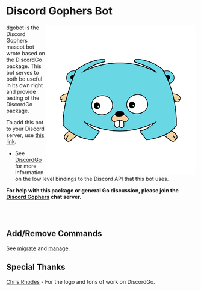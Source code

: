 # Discord Gophers Bot

<img align="right" src="https://github.com/bwmarrin/discordgo/raw/master/docs/img/discordgo.png" alt="discordgo"/>

dgobot is the Discord Gophers mascot bot wrote based on the DiscordGo package.
This bot serves to both be useful in its own right and provide testing of the
DiscordGo package.

To add this bot to your Discord server, use 
[this link](https://discordapp.com/oauth2/authorize?client_id=173113690092994561&scope=bot%20applications.commands).

* See [DiscordGo](https://github.com/bwmarrin/discordgo) for more information on
the low level bindings to the Discord API that this bot uses.

**For help with this package or general Go discussion, please join the [Discord 
Gophers](https://discord.gg/golang) chat server.**

<br/><br/>

## Add/Remove Commands

See [migrate](cmd/migrate) and [manage](cmd/manage).

## Special Thanks

[Chris Rhodes](https://github.com/iopred) - For the logo and tons of work on DiscordGo.
